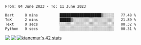 <!--START_SECTION:waka-->

```txt
From: 04 June 2023 - To: 11 June 2023

Dart     8 mins          ███████████████████▒░░░░░   77.48 %
TeX      2 mins          █████▒░░░░░░░░░░░░░░░░░░░   21.89 %
Text     0 secs          ░░░░░░░░░░░░░░░░░░░░░░░░░   00.32 %
Python   0 secs          ░░░░░░░░░░░░░░░░░░░░░░░░░   00.31 %
```

<!--END_SECTION:waka-->
<a href="https://github.com/anuraghazra/github-readme-stats">
  <img align="left" src="https://github-readme-stats.vercel.app/api?username=Tanesan&count_private=true&show_icons=true" />
<img align="left" src="https://github-readme-stats.vercel.app/api/top-langs/?username=Tanesan" />
</a>

[![ktanemur's 42 stats](https://badge42.vercel.app/api/v2/cl1wslf6s002109l771rng2w8/stats?cursusId=21&coalitionId=62)](https://github.com/JaeSeoKim/badge42)
